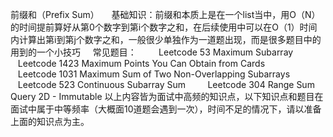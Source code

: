 
前缀和（Prefix Sum）
    基础知识：前缀和本质上是在一个list当中，用O（N）的时间提前算好从第0个数字到第i个数字之和，在后续使用中可以在O（1）时间内计算出第i到第j个数字之和，一般很少单独作为一道题出现，而是很多题目中的用到的一个小技巧
    常见题目：
        Leetcode 53 Maximum Subarray
        Leetcode 1423 Maximum Points You Can Obtain from Cards
        Leetcode 1031 Maximum Sum of Two Non-Overlapping Subarrays
        Leetcode 523 Continuous Subarray Sum
        Leetcode 304 Range Sum Query 2D - Immutable
以上内容皆为面试中高频的知识点，以下知识点和题目在面试中属于中等频率（大概面10道题会遇到一次），时间不足的情况下，请以准备上面的知识点为主。